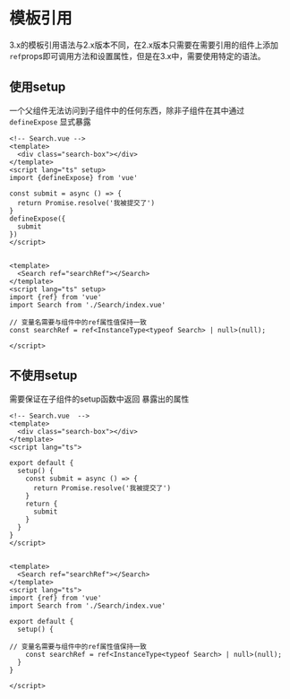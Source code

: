 # 模板引用

3.x的模板引用语法与2.x版本不同，在2.x版本只需要在需要引用的组件上添加`ref`props即可调用方法和设置属性，但是在3.x中，需要使用特定的语法。

## 使用setup

一个父组件无法访问到子组件中的任何东西，除非子组件在其中通过 `defineExpose` 显式暴露

```vue
<!-- Search.vue -->
<template>
  <div class="search-box"></div>
</template>
<script lang="ts" setup>
import {defineExpose} from 'vue'

const submit = async () => {
  return Promise.resolve('我被提交了')
}
defineExpose({
  submit
})
</script>
```

```vue

<template>
  <Search ref="searchRef"></Search>
</template>
<script lang="ts" setup>
import {ref} from 'vue'
import Search from './Search/index.vue'

// 变量名需要与组件中的ref属性值保持一致
const searchRef = ref<InstanceType<typeof Search> | null>(null);

</script>
```

## 不使用setup

需要保证在子组件的setup函数中返回 暴露出的属性

```vue
<!-- Search.vue  -->
<template>
  <div class="search-box"></div>
</template>
<script lang="ts">

export default {
  setup() {
    const submit = async () => {
      return Promise.resolve('我被提交了')
    }
    return {
      submit
    }
  }
}
</script>
```

```vue

<template>
  <Search ref="searchRef"></Search>
</template>
<script lang="ts">
import {ref} from 'vue'
import Search from './Search/index.vue'

export default {
  setup() {

// 变量名需要与组件中的ref属性值保持一致
    const searchRef = ref<InstanceType<typeof Search> | null>(null);
  }
}

</script>
```
